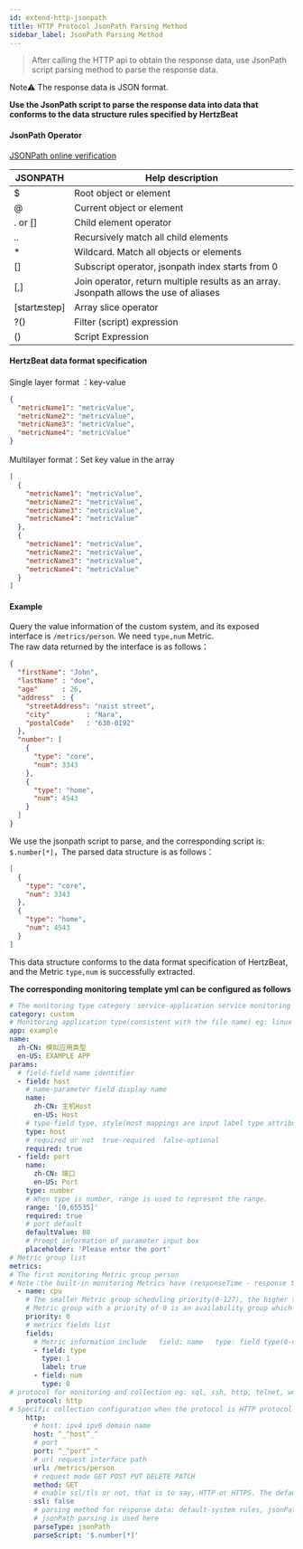 ```yaml
---
id: extend-http-jsonpath  
title: HTTP Protocol JsonPath Parsing Method  
sidebar_label: JsonPath Parsing Method
---
```

> After calling the HTTP api to obtain the response data, use JsonPath script parsing method to parse the response data.

Note⚠️ The response data is JSON format. 

**Use the JsonPath script to parse the response data into data that conforms to the data structure rules specified by HertzBeat**  

#### JsonPath Operator   
[JSONPath online verification](https://www.jsonpath.cn)     

| JSONPATH         | Help description                                                                       |
|------------------|----------------------------------------------------------------------------------------|
| $                | Root object or element                                                                 |
| @                | Current object or element                                                              |
| . or []          | Child element operator                                                                 |
| ..               | Recursively match all child elements                                                   |
| *                | Wildcard.  Match all objects or elements                                               |
| []               | Subscript operator, jsonpath index starts from 0                                       |
| [,]              | Join operator, return multiple results as an array. Jsonpath allows the use of aliases |
| [start:end:step] | Array slice operator                                                                   |
| ?()              | Filter (script) expression                                                             |
| ()               | Script Expression                                                                      |

#### HertzBeat data format specification    
Single layer format ：key-value
```json
{
  "metricName1": "metricValue",
  "metricName2": "metricValue",
  "metricName3": "metricValue",
  "metricName4": "metricValue"
}
```
Multilayer format：Set key value in the array
```json
[
  {
    "metricName1": "metricValue",
    "metricName2": "metricValue",
    "metricName3": "metricValue",
    "metricName4": "metricValue"
  },
  {
    "metricName1": "metricValue",
    "metricName2": "metricValue",
    "metricName3": "metricValue",
    "metricName4": "metricValue"
  }
]
```

#### Example

Query the value information of the custom system, and its exposed interface is  `/metrics/person`. We need `type,num` Metric.      
The raw data returned by the interface is as follows：  
```json
{
  "firstName": "John",
  "lastName" : "doe",
  "age"      : 26,
  "address"  : {
    "streetAddress": "naist street",
    "city"         : "Nara",
    "postalCode"   : "630-0192"
  },
  "number": [
    {
      "type": "core",
      "num": 3343
    },
    {
      "type": "home",
      "num": 4543
    }
  ]
}
```

We use the jsonpath script to parse, and the corresponding script is: `$.number[*]`，The parsed data structure is as follows：  
```json
[
  {
    "type": "core",
    "num": 3343
  },
  {
    "type": "home",
    "num": 4543
  }
]
```
This data structure conforms to the data format specification of HertzBeat, and the Metric `type,num` is successfully extracted.

**The corresponding monitoring template yml can be configured as follows**   

```yaml
# The monitoring type category：service-application service monitoring db-database monitoring custom-custom monitoring os-operating system monitoring
category: custom
# Monitoring application type(consistent with the file name) eg: linux windows tomcat mysql aws...
app: example
name:
  zh-CN: 模拟应用类型
  en-US: EXAMPLE APP
params:
  # field-field name identifier
  - field: host
    # name-parameter field display name
    name:
      zh-CN: 主机Host
      en-US: Host
    # type-field type, style(most mappings are input label type attribute)
    type: host
    # required or not  true-required  false-optional
    required: true
  - field: port
    name:
      zh-CN: 端口
      en-US: Port
    type: number
    # When type is number, range is used to represent the range.
    range: '[0,65535]'
    required: true
    # port default
    defaultValue: 80
    # Prompt information of parameter input box
    placeholder: 'Please enter the port'
# Metric group list
metrics:
# The first monitoring Metric group person
# Note：the built-in monitoring Metrics have (responseTime - response time)
  - name: cpu
    # The smaller Metric group scheduling priority(0-127), the higher the priority. After completion of the high priority Metric group collection,the low priority Metric group will then be scheduled. Metric groups with the same priority  will be scheduled in parallel.
    # Metric group with a priority of 0 is an availability group which will be scheduled first. If the collection succeeds, the  scheduling will continue otherwise interrupt scheduling.
    priority: 0
    # metrics fields list
    fields:
      # Metric information include   field: name   type: field type(0-number: number, 1-string: string)   label-if is metrics label   unit: Metric unit
      - field: type
        type: 1
        label: true
      - field: num
        type: 0
# protocol for monitoring and collection eg: sql, ssh, http, telnet, wmi, snmp, sdk
    protocol: http
# Specific collection configuration when the protocol is HTTP protocol
    http:
      # host: ipv4 ipv6 domain name
      host: ^_^host^_^
      # port
      port: ^_^port^_^
      # url request interface path
      url: /metrics/person
      # request mode GET POST PUT DELETE PATCH
      method: GET
      # enable ssl/tls or not, that is to say, HTTP or HTTPS. The default is false
      ssl: false
      # parsing method for response data: default-system rules, jsonPath-jsonPath script, website-website availability Metric monitoring
      # jsonPath parsing is used here
      parseType: jsonPath
      parseScript: '$.number[*]' 
```
